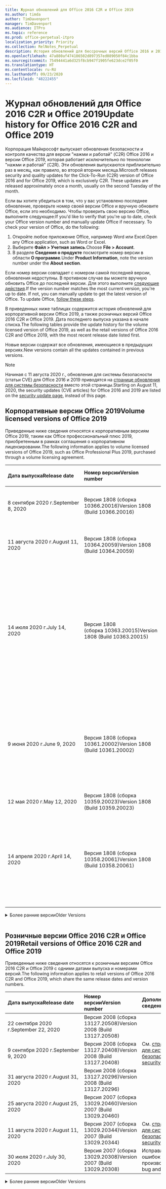 ```yaml
---
title: Журнал обновлений для Office 2016 C2R и Office 2019
ms.author: timda
author: TimDavenport
manager: TimDavenport
ms.audience: ITPro
ms.topic: reference
ms.prod: office-perpetual-itpro
localization_priority: Priority
ms.collection: RelNotes_Perpetual
description: История обновлений для бессрочных версий Office 2016 и 2019 с технологией "нажми и работай" (C2R) для ИТ-специалистов
ms.openlocfilehash: 47a880af474186502d897357ed089050f84c1bba
ms.sourcegitcommit: 75494441a6d325f8cb947f1905fe623dce2f05f0
ms.translationtype: HT
ms.contentlocale: ru-RU
ms.lasthandoff: 09/23/2020
ms.locfileid: "48222455"
---
```

# <a name="update-history-for-office-2016-c2r-and-office-2019"></a><span data-ttu-id="d9905-103">Журнал обновлений для Office 2016 C2R и Office 2019</span><span class="sxs-lookup"><span data-stu-id="d9905-103">Update history for Office 2016 C2R and Office 2019</span></span>

<span data-ttu-id="d9905-p101">Корпорация Майкрософт выпускает обновления безопасности и контроля качества для версии "нажми и работай" (C2R) Office 2016 и версии Office 2019, которая работает исключительно по технологии "нажми и работай" (C2R). Эти обновления выпускаются приблизительно раз в месяц, как правило, во второй вторник месяца.</span><span class="sxs-lookup"><span data-stu-id="d9905-p101">Microsoft releases security and quality updates for the Click-To-Run (C2R) version of Office 2016 and for Office 2019, which is exclusively C2R. These updates are released approximately once a month, usually on the second Tuesday of the month.</span></span>

<span data-ttu-id="d9905-p102">Если вы хотите убедиться в том, что у вас установлено последнее обновление, проверьте номер своей версии Office и вручную обновите Office, если это необходимо. Чтобы проверить свою версию Office, выполните следующее:</span><span class="sxs-lookup"><span data-stu-id="d9905-p102">If you'd like to verify that you're up to date, check your Office version number and manually update Office if necessary. To check your version of Office, do the following:</span></span>

  1.    <span data-ttu-id="d9905-108">Откройте любое приложение Office, например Word или Excel.</span><span class="sxs-lookup"><span data-stu-id="d9905-108">Open any Office application, such as Word or Excel.</span></span>
  2.    <span data-ttu-id="d9905-109">Выберите **Файл > Учетная запись**.</span><span class="sxs-lookup"><span data-stu-id="d9905-109">Choose **File > Account**.</span></span>
  3.    <span data-ttu-id="d9905-110">В разделе **Сведения о продукте** посмотрите номер версии в области **О программе**.</span><span class="sxs-lookup"><span data-stu-id="d9905-110">Under **Product Information**, note the version number under the **About section**.</span></span>

<span data-ttu-id="d9905-p103">Если номер версии совпадает с номером самой последней версии, обновления недоступны. В противном случае вы можете вручную обновить Office до последней версии. Для этого выполните [следующие действия](https://support.office.com/article/2ab296f3-7f03-43a2-8e50-46de917611c5).</span><span class="sxs-lookup"><span data-stu-id="d9905-p103">If the version number matches the most current version, you're up to date. If not, you can manually update to get the latest version of Office. To update Office, [follow these steps](https://support.office.com/article/2ab296f3-7f03-43a2-8e50-46de917611c5).</span></span>


<span data-ttu-id="d9905-114">В приведенных ниже таблицах содержится история обновлений для корпоративной версии Office 2019, а также розничных версий Office 2016 C2R и Office 2019. Дата последнего выпуска указана в начале списка.</span><span class="sxs-lookup"><span data-stu-id="d9905-114">The following tables provide the update history for the volume licensed version of Office 2019, as well as the retail versions of Office 2016 C2R and Office 2019, with the most recent release date listed first.</span></span>

<span data-ttu-id="d9905-115">Новые версии содержат все обновления, имеющиеся в предыдущих версиях.</span><span class="sxs-lookup"><span data-stu-id="d9905-115">New versions contain all the updates contained in previous versions.</span></span>


 > [!NOTE]
> <span data-ttu-id="d9905-116">Начиная с 11 августа 2020 г., обновления для системы безопасности (статьи CVE) для Office 2016 и 2019 приводятся на [странице обновления для системы безопасности](https://docs.microsoft.com/officeupdates/microsoft365-apps-security-updates) вместо этой страницы.</span><span class="sxs-lookup"><span data-stu-id="d9905-116">Starting on August 11, 2020, the security updates (CVE articles) for Office 2016 and 2019 are listed on the [security update page](https://docs.microsoft.com/officeupdates/microsoft365-apps-security-updates), instead of this page.</span></span> 


## <a name="volume-licensed-versions-of-office-2019"></a><span data-ttu-id="d9905-117">Корпоративные версии Office 2019</span><span class="sxs-lookup"><span data-stu-id="d9905-117">Volume licensed versions of Office 2019</span></span>
<span data-ttu-id="d9905-118">Приведенные ниже сведения относятся к корпоративным версиям Office 2019, таким как Office профессиональный плюс 2019, приобретенным в рамках соглашения о корпоративном лицензировании.</span><span class="sxs-lookup"><span data-stu-id="d9905-118">The following information applies to volume licensed versions of Office 2019, such as Office Professional Plus 2019, purchased through a volume licensing agreement.</span></span>

[//]: # (НЕ УДАЛЯТЬ ТАБЛИЦУ КОРПОРАТИВНЫХ ВЕРСИЙ НАЧАЛО)


|<span data-ttu-id="d9905-120">**Дата выпуска**</span><span class="sxs-lookup"><span data-stu-id="d9905-120">**Release date**</span></span>|<span data-ttu-id="d9905-121">**Номер версии**</span><span class="sxs-lookup"><span data-stu-id="d9905-121">**Version number**</span></span>|<span data-ttu-id="d9905-122">**Дополнительные сведения**</span><span class="sxs-lookup"><span data-stu-id="d9905-122">**More information**</span></span>|
|:-----|:-----|:-----|
|<span data-ttu-id="d9905-123">8 сентября 2020 г.</span><span class="sxs-lookup"><span data-stu-id="d9905-123">September 8, 2020</span></span>|<span data-ttu-id="d9905-124">Версия 1808 (сборка 10366.20016)</span><span class="sxs-lookup"><span data-stu-id="d9905-124">Version 1808 (Build 10366.20016)</span></span>|<span data-ttu-id="d9905-125">См. [страницу обновления для системы безопасности](https://docs.microsoft.com/officeupdates/microsoft365-apps-security-updates)</span><span class="sxs-lookup"><span data-stu-id="d9905-125">See the [security update page](https://docs.microsoft.com/officeupdates/microsoft365-apps-security-updates)</span></span> |
|<span data-ttu-id="d9905-126">11 августа 2020 г.</span><span class="sxs-lookup"><span data-stu-id="d9905-126">August 11, 2020</span></span>|<span data-ttu-id="d9905-127">Версия 1808 (сборка 10364.20059)</span><span class="sxs-lookup"><span data-stu-id="d9905-127">Version 1808 (Build 10364.20059)</span></span>|<span data-ttu-id="d9905-128">См. [страницу обновления для системы безопасности](https://docs.microsoft.com/officeupdates/microsoft365-apps-security-updates)</span><span class="sxs-lookup"><span data-stu-id="d9905-128">See the [security update page](https://docs.microsoft.com/officeupdates/microsoft365-apps-security-updates)</span></span> |
|<span data-ttu-id="d9905-129">14 июля 2020 г.</span><span class="sxs-lookup"><span data-stu-id="d9905-129">July 14, 2020</span></span>   |<span data-ttu-id="d9905-130">Версия 1808 (сборка 10363.20015)</span><span class="sxs-lookup"><span data-stu-id="d9905-130">Version 1808 (Build 10363.20015)</span></span>  |[<span data-ttu-id="d9905-131">CVE-2020-1342</span><span class="sxs-lookup"><span data-stu-id="d9905-131">CVE-2020-1342</span></span>](https://portal.msrc.microsoft.com/ru-RU/security-guidance/advisory/CVE-2020-1342) <br/>[<span data-ttu-id="d9905-132">CVE-2020-1349</span><span class="sxs-lookup"><span data-stu-id="d9905-132">CVE-2020-1349</span></span>](https://portal.msrc.microsoft.com/ru-RU/security-guidance/advisory/CVE-2020-1349) <br/>[<span data-ttu-id="d9905-133">CVE-2020-1445</span><span class="sxs-lookup"><span data-stu-id="d9905-133">CVE-2020-1445</span></span>](https://portal.msrc.microsoft.com/ru-RU/security-guidance/advisory/CVE-2020-1445) <br/>[<span data-ttu-id="d9905-134">CVE-2020-1446</span><span class="sxs-lookup"><span data-stu-id="d9905-134">CVE-2020-1446</span></span>](https://portal.msrc.microsoft.com/ru-RU/security-guidance/advisory/CVE-2020-1446) <br/>[<span data-ttu-id="d9905-135">CVE-2020-1447</span><span class="sxs-lookup"><span data-stu-id="d9905-135">CVE-2020-1447</span></span>](https://portal.msrc.microsoft.com/ru-RU/security-guidance/advisory/CVE-2020-1447) <br/>[<span data-ttu-id="d9905-136">CVE-2020-1448</span><span class="sxs-lookup"><span data-stu-id="d9905-136">CVE-2020-1448</span></span>](https://portal.msrc.microsoft.com/ru-RU/security-guidance/advisory/CVE-2020-1448) <br/>[<span data-ttu-id="d9905-137">CVE-2020-1449</span><span class="sxs-lookup"><span data-stu-id="d9905-137">CVE-2020-1449</span></span>](https://portal.msrc.microsoft.com/ru-RU/security-guidance/advisory/CVE-2020-1449) <br/>|
|<span data-ttu-id="d9905-138">9 июня 2020 г.</span><span class="sxs-lookup"><span data-stu-id="d9905-138">June 9, 2020</span></span>   |<span data-ttu-id="d9905-139">Версия 1808 (сборка 10361.20002)</span><span class="sxs-lookup"><span data-stu-id="d9905-139">Version 1808 (Build 10361.20002)</span></span>  |[<span data-ttu-id="d9905-140">CVE-2020-1225</span><span class="sxs-lookup"><span data-stu-id="d9905-140">CVE-2020-1225</span></span>](https://portal.msrc.microsoft.com/ru-RU/security-guidance/advisory/CVE-2020-1225) <br/> [<span data-ttu-id="d9905-141">CVE-2020-1226</span><span class="sxs-lookup"><span data-stu-id="d9905-141">CVE-2020-1226</span></span>](https://portal.msrc.microsoft.com/ru-RU/security-guidance/advisory/CVE-2020-1226) <br/>[<span data-ttu-id="d9905-142">CVE-2020-1229</span><span class="sxs-lookup"><span data-stu-id="d9905-142">CVE-2020-1229</span></span>](https://portal.msrc.microsoft.com/ru-RU/security-guidance/advisory/CVE-2020-1229) <br/>[<span data-ttu-id="d9905-143">CVE-2020-1321</span><span class="sxs-lookup"><span data-stu-id="d9905-143">CVE-2020-1321</span></span>](https://portal.msrc.microsoft.com/ru-RU/security-guidance/advisory/CVE-2020-1321) <br/>[<span data-ttu-id="d9905-144">CVE-2020-1322</span><span class="sxs-lookup"><span data-stu-id="d9905-144">CVE-2020-1322</span></span>](https://portal.msrc.microsoft.com/ru-RU/security-guidance/advisory/CVE-2020-1322) <br/>|
|<span data-ttu-id="d9905-145">12 мая 2020 г.</span><span class="sxs-lookup"><span data-stu-id="d9905-145">May 12, 2020</span></span>   |<span data-ttu-id="d9905-146">Версия 1808 (сборка 10359.20023)</span><span class="sxs-lookup"><span data-stu-id="d9905-146">Version 1808 (Build 10359.20023)</span></span>  |[<span data-ttu-id="d9905-147">CVE-2020-0901</span><span class="sxs-lookup"><span data-stu-id="d9905-147">CVE-2020-0901</span></span>](https://portal.msrc.microsoft.com/ru-RU/security-guidance/advisory/CVE-2020-0901) <br/> |
|<span data-ttu-id="d9905-148">14 апреля 2020 г.</span><span class="sxs-lookup"><span data-stu-id="d9905-148">April 14, 2020</span></span>   |<span data-ttu-id="d9905-149">Версия 1808 (сборка 10358.20061)</span><span class="sxs-lookup"><span data-stu-id="d9905-149">Version 1808 (Build 10358.20061)</span></span>  |[<span data-ttu-id="d9905-150">CVE-2020-0760</span><span class="sxs-lookup"><span data-stu-id="d9905-150">CVE-2020-0760</span></span>](https://portal.msrc.microsoft.com/ru-RU/security-guidance/advisory/CVE-2020-0760) <br/> [<span data-ttu-id="d9905-151">CVE-2020-0906</span><span class="sxs-lookup"><span data-stu-id="d9905-151">CVE-2020-0906</span></span>](https://portal.msrc.microsoft.com/ru-RU/security-guidance/advisory/CVE-2020-0906) <br/> [<span data-ttu-id="d9905-152">CVE-2020-0961</span><span class="sxs-lookup"><span data-stu-id="d9905-152">CVE-2020-0961</span></span>](https://portal.msrc.microsoft.com/ru-RU/security-guidance/advisory/CVE-2020-0961) <br/> [<span data-ttu-id="d9905-153">CVE-2020-0980</span><span class="sxs-lookup"><span data-stu-id="d9905-153">CVE-2020-0980</span></span>](https://portal.msrc.microsoft.com/ru-RU/security-guidance/advisory/CVE-2020-0980) <br/>[<span data-ttu-id="d9905-154">CVE-2020-0991</span><span class="sxs-lookup"><span data-stu-id="d9905-154">CVE-2020-0991</span></span>](https://portal.msrc.microsoft.com/ru-RU/security-guidance/advisory/CVE-2020-0991) <br/> |


[//]: # (НЕ УДАЛЯТЬ ТАБЛИЦУ КОРПОРАТИВНЫХ ВЕРСИЙ КОНЕЦ)

<details>
<summary><span data-ttu-id="d9905-156">Более ранние версии</span><span class="sxs-lookup"><span data-stu-id="d9905-156">Older Versions</span></span></summary>
 

[//]: # (НЕ УДАЛЯТЬ СТАРУЮ ТАБЛИЦУ КОРПОРАТИВНЫХ ВЕРСИЙ НАЧАЛО)


|<span data-ttu-id="d9905-158">**Дата выпуска**</span><span class="sxs-lookup"><span data-stu-id="d9905-158">**Release date**</span></span>|<span data-ttu-id="d9905-159">**Номер версии**</span><span class="sxs-lookup"><span data-stu-id="d9905-159">**Version number**</span></span>|<span data-ttu-id="d9905-160">**Дополнительные сведения**</span><span class="sxs-lookup"><span data-stu-id="d9905-160">**More information**</span></span>|
|:-----|:-----|:-----|
|<span data-ttu-id="d9905-161">10 марта 2020 г.</span><span class="sxs-lookup"><span data-stu-id="d9905-161">March 10, 2020</span></span>   |<span data-ttu-id="d9905-162">Версия 1808 (сборка 10357.20081)</span><span class="sxs-lookup"><span data-stu-id="d9905-162">Version 1808 (Build 10357.20081)</span></span>  |[<span data-ttu-id="d9905-163">CVE-2020-0850</span><span class="sxs-lookup"><span data-stu-id="d9905-163">CVE-2020-0850</span></span>](https://portal.msrc.microsoft.com/ru-RU/security-guidance/advisory/CVE-2020-0850) <br/> [<span data-ttu-id="d9905-164">CVE-2020-0852</span><span class="sxs-lookup"><span data-stu-id="d9905-164">CVE-2020-0852</span></span>](https://portal.msrc.microsoft.com/ru-RU/security-guidance/advisory/CVE-2020-0852) <br/> [<span data-ttu-id="d9905-165">CVE-2020-0892</span><span class="sxs-lookup"><span data-stu-id="d9905-165">CVE-2020-0892</span></span>](https://portal.msrc.microsoft.com/ru-RU/security-guidance/advisory/CVE-2020-0892) <br/>  |
|<span data-ttu-id="d9905-166">11 февраля 2020 г.</span><span class="sxs-lookup"><span data-stu-id="d9905-166">February 11, 2020</span></span>   |<span data-ttu-id="d9905-167">Версия 1808 (сборка 10356.20006)</span><span class="sxs-lookup"><span data-stu-id="d9905-167">Version 1808 (Build 10356.20006)</span></span>  |[<span data-ttu-id="d9905-168">CVE-2020-0696</span><span class="sxs-lookup"><span data-stu-id="d9905-168">CVE-2020-0696</span></span>](https://portal.msrc.microsoft.com/ru-RU/security-guidance/advisory/CVE-2020-0696) <br/> [<span data-ttu-id="d9905-169">CVE-2020-0759</span><span class="sxs-lookup"><span data-stu-id="d9905-169">CVE-2020-0759</span></span>](https://portal.msrc.microsoft.com/ru-RU/security-guidance/advisory/CVE-2020-0759) <br/>  |


[//]: # (НЕ УДАЛЯТЬ СТАРУЮ ТАБЛИЦУ КОРПОРАТИВНЫХ ВЕРСИЙ КОНЕЦ)

</details>


<br/>

## <a name="retail-versions-of-office-2016-c2r-and-office-2019"></a><span data-ttu-id="d9905-171">Розничные версии Office 2016 C2R и Office 2019</span><span class="sxs-lookup"><span data-stu-id="d9905-171">Retail versions of Office 2016 C2R and Office 2019</span></span>
<span data-ttu-id="d9905-172">Приведенные ниже сведения относятся к розничным версиям Office 2016 C2R и Office 2019 c одними датами выпуска и номерами версий.</span><span class="sxs-lookup"><span data-stu-id="d9905-172">The following information applies to retail versions of Office 2016 C2R and Office 2019, which share the same release dates and version numbers.</span></span>

[//]: # (НЕ УДАЛЯТЬ ТАБЛИЦУ РОЗНИЧНЫХ ВЕРСИЙ НАЧАЛО)


|<span data-ttu-id="d9905-174">**Дата выпуска**</span><span class="sxs-lookup"><span data-stu-id="d9905-174">**Release date**</span></span>|<span data-ttu-id="d9905-175">**Номер версии**</span><span class="sxs-lookup"><span data-stu-id="d9905-175">**Version number**</span></span>|<span data-ttu-id="d9905-176">**Дополнительные сведения**</span><span class="sxs-lookup"><span data-stu-id="d9905-176">**More information**</span></span>|
|:-----|:-----|:-----|
|<span data-ttu-id="d9905-177">22 сентября 2020 г.</span><span class="sxs-lookup"><span data-stu-id="d9905-177">September 22, 2020</span></span>|<span data-ttu-id="d9905-178">Версия 2008 (сборка 13127.20508)</span><span class="sxs-lookup"><span data-stu-id="d9905-178">Version 2008 (Build 13127.20508)</span></span>| |
|<span data-ttu-id="d9905-179">9 сентября 2020 г.</span><span class="sxs-lookup"><span data-stu-id="d9905-179">September 9, 2020</span></span>|<span data-ttu-id="d9905-180">Версия 2008 (сборка 13127.20408)</span><span class="sxs-lookup"><span data-stu-id="d9905-180">Version 2008 (Build 13127.20408)</span></span>|<span data-ttu-id="d9905-181">См. [страницу обновления для системы безопасности](https://docs.microsoft.com/officeupdates/microsoft365-apps-security-updates)</span><span class="sxs-lookup"><span data-stu-id="d9905-181">See the [security update page](https://docs.microsoft.com/officeupdates/microsoft365-apps-security-updates)</span></span> |
|<span data-ttu-id="d9905-182">31 августа 2020 г.</span><span class="sxs-lookup"><span data-stu-id="d9905-182">August 31, 2020</span></span>|<span data-ttu-id="d9905-183">Версия 2008 (сборка 13127.20296)</span><span class="sxs-lookup"><span data-stu-id="d9905-183">Version 2008 (Build 13127.20296)</span></span>| |
|<span data-ttu-id="d9905-184">25 августа 2020 г.</span><span class="sxs-lookup"><span data-stu-id="d9905-184">August 25, 2020</span></span>|<span data-ttu-id="d9905-185">Версия 2007 (сборка 13029.20460)</span><span class="sxs-lookup"><span data-stu-id="d9905-185">Version 2007 (Build 13029.20460)</span></span>| |
|<span data-ttu-id="d9905-186">11 августа 2020 г.</span><span class="sxs-lookup"><span data-stu-id="d9905-186">August 11, 2020</span></span>|<span data-ttu-id="d9905-187">Версия 2007 (сборка 13029.20344)</span><span class="sxs-lookup"><span data-stu-id="d9905-187">Version 2007 (Build 13029.20344)</span></span>|<span data-ttu-id="d9905-188">См. [страницу обновления для системы безопасности](https://docs.microsoft.com/officeupdates/microsoft365-apps-security-updates)</span><span class="sxs-lookup"><span data-stu-id="d9905-188">See the [security update page](https://docs.microsoft.com/officeupdates/microsoft365-apps-security-updates)</span></span> |
|<span data-ttu-id="d9905-189">30 июля 2020 г.</span><span class="sxs-lookup"><span data-stu-id="d9905-189">July 30, 2020</span></span>|<span data-ttu-id="d9905-190">Версия 2007 (сборка 13029.20308)</span><span class="sxs-lookup"><span data-stu-id="d9905-190">Version 2007 (Build 13029.20308)</span></span>  |<span data-ttu-id="d9905-191">Исправления различных ошибок и улучшения производительности.</span><span class="sxs-lookup"><span data-stu-id="d9905-191">Various bug and performance fixes.</span></span>  <br/>  |


[//]: # (НЕ УДАЛЯТЬ ТАБЛИЦУ РОЗНИЧНЫХ ВЕРСИЙ КОНЕЦ)

<details>
<summary><span data-ttu-id="d9905-193">Более ранние версии</span><span class="sxs-lookup"><span data-stu-id="d9905-193">Older Versions</span></span></summary>
 

[//]: # (НЕ УДАЛЯТЬ СТАРУЮ ТАБЛИЦУ РОЗНИЧНЫХ ВЕРСИЙ НАЧАЛО)


|<span data-ttu-id="d9905-195">**Дата выпуска**</span><span class="sxs-lookup"><span data-stu-id="d9905-195">**Release date**</span></span>|<span data-ttu-id="d9905-196">**Номер версии**</span><span class="sxs-lookup"><span data-stu-id="d9905-196">**Version number**</span></span>|<span data-ttu-id="d9905-197">**Дополнительные сведения**</span><span class="sxs-lookup"><span data-stu-id="d9905-197">**More information**</span></span>|
|:-----|:-----|:-----|
|<span data-ttu-id="d9905-198">28 июля 2020 г.</span><span class="sxs-lookup"><span data-stu-id="d9905-198">July 28, 2020</span></span>|<span data-ttu-id="d9905-199">Версия 2006 (сборка 13001.20498)</span><span class="sxs-lookup"><span data-stu-id="d9905-199">Version 2006 (Build 13001.20498)</span></span>  |<span data-ttu-id="d9905-200">Исправления различных ошибок и улучшения производительности.</span><span class="sxs-lookup"><span data-stu-id="d9905-200">Various bug and performance fixes.</span></span>  <br/>  |
|<span data-ttu-id="d9905-201">14 июля 2020 г.</span><span class="sxs-lookup"><span data-stu-id="d9905-201">July 14, 2020</span></span>|<span data-ttu-id="d9905-202">Версия 2006 (сборка 13001.20384)</span><span class="sxs-lookup"><span data-stu-id="d9905-202">Version 2006 (Build 13001.20384)</span></span>  |[<span data-ttu-id="d9905-203">CVE-2020-1342</span><span class="sxs-lookup"><span data-stu-id="d9905-203">CVE-2020-1342</span></span>](https://portal.msrc.microsoft.com/ru-RU/security-guidance/advisory/CVE-2020-1342) <br/>[<span data-ttu-id="d9905-204">CVE-2020-1349</span><span class="sxs-lookup"><span data-stu-id="d9905-204">CVE-2020-1349</span></span>](https://portal.msrc.microsoft.com/ru-RU/security-guidance/advisory/CVE-2020-1349) <br/>[<span data-ttu-id="d9905-205">CVE-2020-1445</span><span class="sxs-lookup"><span data-stu-id="d9905-205">CVE-2020-1445</span></span>](https://portal.msrc.microsoft.com/ru-RU/security-guidance/advisory/CVE-2020-1445) <br/>[<span data-ttu-id="d9905-206">CVE-2020-1446</span><span class="sxs-lookup"><span data-stu-id="d9905-206">CVE-2020-1446</span></span>](https://portal.msrc.microsoft.com/ru-RU/security-guidance/advisory/CVE-2020-1446) <br/>[<span data-ttu-id="d9905-207">CVE-2020-1447</span><span class="sxs-lookup"><span data-stu-id="d9905-207">CVE-2020-1447</span></span>](https://portal.msrc.microsoft.com/ru-RU/security-guidance/advisory/CVE-2020-1447) <br/>[<span data-ttu-id="d9905-208">CVE-2020-1449</span><span class="sxs-lookup"><span data-stu-id="d9905-208">CVE-2020-1449</span></span>](https://portal.msrc.microsoft.com/ru-RU/security-guidance/advisory/CVE-2020-1449) <br/>[<span data-ttu-id="d9905-209">CVE-2020-1458</span><span class="sxs-lookup"><span data-stu-id="d9905-209">CVE-2020-1458</span></span>](https://portal.msrc.microsoft.com/ru-RU/security-guidance/advisory/CVE-2020-1458) <br/>|
|<span data-ttu-id="d9905-210">30 июня 2020 г.</span><span class="sxs-lookup"><span data-stu-id="d9905-210">June 30, 2020</span></span>|<span data-ttu-id="d9905-211">Версия 2006 (сборка 13001.20266)</span><span class="sxs-lookup"><span data-stu-id="d9905-211">Version 2006 (Build 13001.20266)</span></span>  |<span data-ttu-id="d9905-212">Исправления различных ошибок и улучшения производительности.</span><span class="sxs-lookup"><span data-stu-id="d9905-212">Various bug and performance fixes.</span></span>  <br/>  |
|<span data-ttu-id="d9905-213">24 июня 2020 г.</span><span class="sxs-lookup"><span data-stu-id="d9905-213">June 24, 2020</span></span>|<span data-ttu-id="d9905-214">Версия 2005 (сборка 12827.20470)</span><span class="sxs-lookup"><span data-stu-id="d9905-214">Version 2005 (Build 12827.20470)</span></span>  |<span data-ttu-id="d9905-215">Исправления различных ошибок и улучшения производительности.</span><span class="sxs-lookup"><span data-stu-id="d9905-215">Various bug and performance fixes.</span></span>  <br/>  |
|<span data-ttu-id="d9905-216">9 июня 2020 г.</span><span class="sxs-lookup"><span data-stu-id="d9905-216">June 9, 2020</span></span>|<span data-ttu-id="d9905-217">Версия 2005 (сборка 12827.20336)</span><span class="sxs-lookup"><span data-stu-id="d9905-217">Version 2005 (Build 12827.20336)</span></span>  |[<span data-ttu-id="d9905-218">CVE-2020-1225</span><span class="sxs-lookup"><span data-stu-id="d9905-218">CVE-2020-1225</span></span>](https://portal.msrc.microsoft.com/ru-RU/security-guidance/advisory/CVE-2020-1225)  <br/> [<span data-ttu-id="d9905-219">CVE-2020-1226</span><span class="sxs-lookup"><span data-stu-id="d9905-219">CVE-2020-1226</span></span>](https://portal.msrc.microsoft.com/ru-RU/security-guidance/advisory/CVE-2020-1226)  <br/> [<span data-ttu-id="d9905-220">CVE-2020-1229</span><span class="sxs-lookup"><span data-stu-id="d9905-220">CVE-2020-1229</span></span>](https://portal.msrc.microsoft.com/ru-RU/security-guidance/advisory/CVE-2020-1229)  <br/> [<span data-ttu-id="d9905-221">CVE-2020-1321</span><span class="sxs-lookup"><span data-stu-id="d9905-221">CVE-2020-1321</span></span>](https://portal.msrc.microsoft.com/ru-RU/security-guidance/advisory/CVE-2020-1321)  <br/> [<span data-ttu-id="d9905-222">CVE-2020-1322</span><span class="sxs-lookup"><span data-stu-id="d9905-222">CVE-2020-1322</span></span>](https://portal.msrc.microsoft.com/ru-RU/security-guidance/advisory/CVE-2020-1322)  <br/>|
|<span data-ttu-id="d9905-223">2 июня 2020 г.</span><span class="sxs-lookup"><span data-stu-id="d9905-223">June 2, 2020</span></span>|<span data-ttu-id="d9905-224">Версия 2005 (сборка 12827.20268)</span><span class="sxs-lookup"><span data-stu-id="d9905-224">Version 2005 (Build 12827.20268)</span></span>  |<span data-ttu-id="d9905-225">Исправления различных ошибок и улучшения производительности.</span><span class="sxs-lookup"><span data-stu-id="d9905-225">Various bug and performance fixes.</span></span>  <br/>  |
|<span data-ttu-id="d9905-226">21 мая 2020 г.</span><span class="sxs-lookup"><span data-stu-id="d9905-226">May 21, 2020</span></span>|<span data-ttu-id="d9905-227">Версия 2004 (сборка 12730.20352)</span><span class="sxs-lookup"><span data-stu-id="d9905-227">Version 2004 (Build 12730.20352)</span></span>  |<span data-ttu-id="d9905-228">Исправления различных ошибок и улучшения производительности.</span><span class="sxs-lookup"><span data-stu-id="d9905-228">Various bug and performance fixes.</span></span>  <br/>  |
|<span data-ttu-id="d9905-229">12 мая 2020 г.</span><span class="sxs-lookup"><span data-stu-id="d9905-229">May 12, 2020</span></span>|<span data-ttu-id="d9905-230">Версия 2004 (сборка 12730.20270)</span><span class="sxs-lookup"><span data-stu-id="d9905-230">Version 2004 (Build 12730.20270)</span></span>  |[<span data-ttu-id="d9905-231">CVE-2020-0901</span><span class="sxs-lookup"><span data-stu-id="d9905-231">CVE-2020-0901</span></span>](https://portal.msrc.microsoft.com/ru-RU/security-guidance/advisory/CVE-2020-0901)  <br/>  |
|<span data-ttu-id="d9905-232">4 мая 2020 г.</span><span class="sxs-lookup"><span data-stu-id="d9905-232">May 4, 2020</span></span>|<span data-ttu-id="d9905-233">Версия 2004 (сборка 12730.20250)</span><span class="sxs-lookup"><span data-stu-id="d9905-233">Version 2004 (Build 12730.20250)</span></span>  |[<span data-ttu-id="d9905-234">Ссылка</span><span class="sxs-lookup"><span data-stu-id="d9905-234">Link</span></span>](https://support.microsoft.com/office/excel-word-powerpoint-file-becomes-corrupt-when-opening-a-file-that-contains-a-vba-project-or-after-enabling-a-macro-in-an-open-file-ad6ee6ca-db23-4614-a403-282821eb99f6?ui=en-us&rs=en-us&ad=us)<br/>  |
|<span data-ttu-id="d9905-235">29 апреля 2020 г.</span><span class="sxs-lookup"><span data-stu-id="d9905-235">April 29, 2020</span></span>|<span data-ttu-id="d9905-236">Версия 2004 (сборка 12730.20236)</span><span class="sxs-lookup"><span data-stu-id="d9905-236">Version 2004 (Build 12730.20236)</span></span>  |<span data-ttu-id="d9905-237">Исправления различных ошибок и улучшения производительности.</span><span class="sxs-lookup"><span data-stu-id="d9905-237">Various bug and performance fixes.</span></span> <br/>  |
|<span data-ttu-id="d9905-238">15 апреля 2020 г.</span><span class="sxs-lookup"><span data-stu-id="d9905-238">April 15, 2020</span></span>|<span data-ttu-id="d9905-239">Версия 2003 (сборка 12624.20466)</span><span class="sxs-lookup"><span data-stu-id="d9905-239">Version 2003 (Build 12624.20466)</span></span>  |<span data-ttu-id="d9905-240">Исправления различных ошибок и улучшения производительности.</span><span class="sxs-lookup"><span data-stu-id="d9905-240">Various bug and performance fixes.</span></span> <br/>  |
|<span data-ttu-id="d9905-241">14 апреля 2020 г.</span><span class="sxs-lookup"><span data-stu-id="d9905-241">April 14, 2020</span></span>|<span data-ttu-id="d9905-242">Версия 2003 (сборка 12624.20442)</span><span class="sxs-lookup"><span data-stu-id="d9905-242">Version 2003 (Build 12624.20442)</span></span>  |[<span data-ttu-id="d9905-243">CVE-2020-0760</span><span class="sxs-lookup"><span data-stu-id="d9905-243">CVE-2020-0760</span></span>](https://portal.msrc.microsoft.com/ru-RU/security-guidance/advisory/CVE-2020-0760) <br/> [<span data-ttu-id="d9905-244">CVE-2020-0906</span><span class="sxs-lookup"><span data-stu-id="d9905-244">CVE-2020-0906</span></span>](https://portal.msrc.microsoft.com/ru-RU/security-guidance/advisory/CVE-2020-0906) <br/> [<span data-ttu-id="d9905-245">CVE-2020-0961</span><span class="sxs-lookup"><span data-stu-id="d9905-245">CVE-2020-0961</span></span>](https://portal.msrc.microsoft.com/ru-RU/security-guidance/advisory/CVE-2020-0961) <br/> [<span data-ttu-id="d9905-246">CVE-2020-0979</span><span class="sxs-lookup"><span data-stu-id="d9905-246">CVE-2020-0979</span></span>](https://portal.msrc.microsoft.com/ru-RU/security-guidance/advisory/CVE-2020-0979) <br/> [<span data-ttu-id="d9905-247">CVE-2020-0980</span><span class="sxs-lookup"><span data-stu-id="d9905-247">CVE-2020-0980</span></span>](https://portal.msrc.microsoft.com/ru-RU/security-guidance/advisory/CVE-2020-0980) <br/>[<span data-ttu-id="d9905-248">CVE-2020-0991</span><span class="sxs-lookup"><span data-stu-id="d9905-248">CVE-2020-0991</span></span>](https://portal.msrc.microsoft.com/ru-RU/security-guidance/advisory/CVE-2020-0991) <br/> |
|<span data-ttu-id="d9905-249">31 марта 2020 г.</span><span class="sxs-lookup"><span data-stu-id="d9905-249">March 31, 2020</span></span>|<span data-ttu-id="d9905-250">Версия 2003 (сборка 12624.20382)</span><span class="sxs-lookup"><span data-stu-id="d9905-250">Version 2003 (Build 12624.20382)</span></span>  |<span data-ttu-id="d9905-251">Исправления различных ошибок и улучшения производительности.</span><span class="sxs-lookup"><span data-stu-id="d9905-251">Various bug and performance fixes.</span></span> <br/>  |
|<span data-ttu-id="d9905-252">25 марта 2020 г.</span><span class="sxs-lookup"><span data-stu-id="d9905-252">March 25, 2020</span></span>|<span data-ttu-id="d9905-253">Версия 2003 (сборка 12624.20320)</span><span class="sxs-lookup"><span data-stu-id="d9905-253">Version 2003 (Build 12624.20320)</span></span>  |<span data-ttu-id="d9905-254">Исправления различных ошибок и улучшения производительности.</span><span class="sxs-lookup"><span data-stu-id="d9905-254">Various bug and performance fixes.</span></span> <br/>  |
|<span data-ttu-id="d9905-255">10 марта 2020 г.</span><span class="sxs-lookup"><span data-stu-id="d9905-255">March 10, 2020</span></span>|<span data-ttu-id="d9905-256">Версия 2002 (сборка 12527.20278)</span><span class="sxs-lookup"><span data-stu-id="d9905-256">Version 2002 (Build 12527.20278)</span></span>  |[<span data-ttu-id="d9905-257">CVE-2020-0850</span><span class="sxs-lookup"><span data-stu-id="d9905-257">CVE-2020-0850</span></span>](https://portal.msrc.microsoft.com/ru-RU/security-guidance/advisory/CVE-2020-0850) <br/> [<span data-ttu-id="d9905-258">CVE-2020-0851</span><span class="sxs-lookup"><span data-stu-id="d9905-258">CVE-2020-0851</span></span>](https://portal.msrc.microsoft.com/ru-RU/security-guidance/advisory/CVE-2020-0851) <br/> [<span data-ttu-id="d9905-259">CVE-2020-0855</span><span class="sxs-lookup"><span data-stu-id="d9905-259">CVE-2020-0855</span></span>](https://portal.msrc.microsoft.com/ru-RU/security-guidance/advisory/CVE-2020-0855) <br/> [<span data-ttu-id="d9905-260">CVE-2020-0892</span><span class="sxs-lookup"><span data-stu-id="d9905-260">CVE-2020-0892</span></span>](https://portal.msrc.microsoft.com/ru-RU/security-guidance/advisory/CVE-2020-0892) <br/>  |
|<span data-ttu-id="d9905-261">1 марта 2020 г.</span><span class="sxs-lookup"><span data-stu-id="d9905-261">March 1, 2020</span></span>   |<span data-ttu-id="d9905-262">Версия 2002 (сборка 12527.20242)</span><span class="sxs-lookup"><span data-stu-id="d9905-262">Version 2002 (Build 12527.20242)</span></span>  |<span data-ttu-id="d9905-263">Исправлена проблема, из-за которой сторонние приложения не могли отправлять электронную почту из Outlook.</span><span class="sxs-lookup"><span data-stu-id="d9905-263">Addresses an issue that caused third party applications to be unable to send email from Outlook.</span></span> <br/>  |


[//]: # (НЕ УДАЛЯТЬ СТАРУЮ ТАБЛИЦУ РОЗНИЧНЫХ ВЕРСИЙ КОНЕЦ)


</details>






